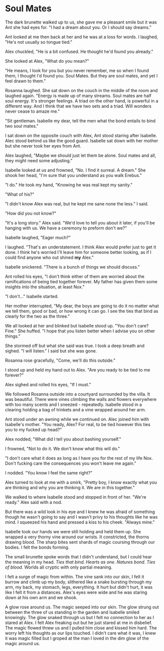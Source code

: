 # Soul Mates

The dark brunette walked up to us, she gave me a pleasant smile but it was Ant she had eyes for.  "I had a dream about you.  Or I should say dreams."

Ant looked at me then back at her and he was at a loss for words.  I laughed, "He's not usually so tongue tied."

Alex chuckled, "He is a bit confused.  He thought he'd found you already."

She looked at Alex, "What do you mean?"

"He means, I look for you but you never remember, me so when I found them, I thought I'd found you.  Soul Mates.  But they are soul mates, and yet I feel drawn to them."

Rosanna laughed.  She sat down on the couch in the middle of the room and laughed again.  "Energy is made up of many streams.  Soul mates are half soul energy.  It's stronger feelings.  A triad on the other hand, is powerful in a different way.  And I think that we have two sets and a triad.  Will wonders never cease to amaze me."

"Sit gentleman.  Isabelle my dear, tell the men what the bond entails to bind two soul mates."

I sat down on the opposite couch with Alex, Ant stood staring after Isabelle.  Alec stood behind us like the good guard.  Isabelle sat down with her mother but she never took her eyes from Ant.

Alex laughed, "Maybe we should just let them be alone.  Soul mates and all, they might need some adjusting."

Isabelle looked at us and frowned, "No.  I find it surreal.  A dream."  She shook her head, "I'm sure that you understand as you walk Erebus."

"I do."  He took my hand, "Knowing he was real kept my sanity."

"What of his?"

"I didn't know Alex was real, but he kept me sane none the less."  I said.

"How did you not know?"

"It's a long story."  Alex said.  "We'd love to tell you about it later, if you'll be hanging with us.  We have a ceremony to preform don't we?"

Isabelle laughed, "Eager much?"

I laughed.  "That's an understatement.  I think Alex would prefer just to get it done.  I think he's worried I'll leave him for someone better looking, as if I could find anyone who out shined **my** Alex."

Isabelle snickered.  "There is a bunch of things we should discuss."

Ant rolled his eyes, "I don't think either of them are worried about the ramifications of being tied together forever. My father has given them some insights into the situation, at least Nox."

"I don't..."  Isabelle started.  

Her mother interrupted, "My dear, the boys are going to do it no matter what we tell them, good or bad, or how wrong it can go.  I see the ties that bind as clearly for the two as the three."

We all looked at her and blinked but Isabelle stood up.  "You don't care?  Fine."  She huffed.  "I hope that you listen better when I advise you on other things."

She stormed off but what she said was true.  I took a deep breath and sighed.  "I will listen."  I said but she was gone.  

Rosanna rose gracefully, "Come, we'll do this outside."

I stood up and held my hand out to Alex.  "Are you ready to be tied to me forever?"

Alex sighed and rolled his eyes, "If I must."

We followed Rosanna outside into a courtyard surrounded by the villa.  It was beautiful.  There were vines climbing the walls and flowers everywhere with too many scents and I sneezed - repeatedly.  Isabelle stood in a clearing holding a bag of trinkets and a vine wrapped around her arm.  

Ant stood under an awning while we continued on.  Alec joined him with Isabelle's mother.  "You ready, Alex?  For real, to be tied however this ties you to my fucked up head?"

Alex nodded, "What did I tell you about bashing yourself."

I frowned, "Not to do it.  We don't know what this will do."

"I don't care what it does as long as I have you for the rest of my life Nox.  Don't fucking care the consequences you won't leave me again."

I nodded.  "You know I feel the same right?"

Alex turned to look at me with a smirk, "Pretty boy, I know exactly what you are thinking and why you are thinking it.  We are in this together."

We walked to where Isabelle stood and stopped in front of her.  "We're ready."  Alex said with a nod.  

But there was a wild look in his eye and I knew he was afraid of something though he wasn't going to say and I wasn't privy to his thoughts like he was mind.  I squeezed his hand and pressed a kiss to his cheek.  "Always mine."

Isabelle took our hands we were still holding and held them up.  She wrapped a very thorny vine around our wrists.  It constricted, the thorns drawing blood.  The sharp bites sent shards of magic coursing through our bodies.  I felt the bonds forming.

The small brunette spoke words that I didn't understand, but I could hear the meaning in my head.  _Ties that bind.  Hearts as one.  Natures bond.  Ties of blood._  Worlds all cryptic with only partial meaning.  

I felt a surge of magic from within.  The vine sank into our skin, I felt it burrow and climb up my body, slithered like a snake bursting through my arm, my back, my stomach, legs, everything.  It hurt but didn't hurt, it was like I felt it from a distances.  Alex's eyes were wide and he was staring down at his own arm and we shook. 

A glow rose around us.  The magic seeped into our skin.  The glow strung out between the three of us standing in the garden and Isabelle smiled knowingly.  The glow snaked through us but  I felt no connection to her as I stared at Alex.  I felt Alex freaking out but he just stared at me in disbelief.  The magic flowed threw us and I pulled him close and kissed him hard.  The worry left his thoughts as our lips touched.  I didn't care what it was, I knew it was magic filled but I groped at the man I loved in the dim glow of the magic around us.

